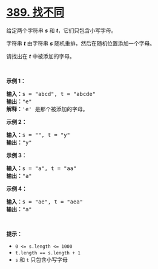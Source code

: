 # [389. 找不同](https://leetcode-cn.com/problems/find-the-difference/)

<p>给定两个字符串 <em><strong>s</strong></em> 和 <em><strong>t</strong></em>，它们只包含小写字母。</p>

<p>字符串&nbsp;<strong><em>t</em></strong>&nbsp;由字符串&nbsp;<strong><em>s</em></strong>&nbsp;随机重排，然后在随机位置添加一个字母。</p>

<p>请找出在 <em><strong>t</strong></em> 中被添加的字母。</p>

<p>&nbsp;</p>

<p><strong>示例 1：</strong></p>

<pre><strong>输入：</strong>s = &quot;abcd&quot;, t = &quot;abcde&quot;
<strong>输出：</strong>&quot;e&quot;
<strong>解释：</strong>&#39;e&#39; 是那个被添加的字母。
</pre>

<p><strong>示例 2：</strong></p>

<pre><strong>输入：</strong>s = &quot;&quot;, t = &quot;y&quot;
<strong>输出：</strong>&quot;y&quot;
</pre>

<p><strong>示例 3：</strong></p>

<pre><strong>输入：</strong>s = &quot;a&quot;, t = &quot;aa&quot;
<strong>输出：</strong>&quot;a&quot;
</pre>

<p><strong>示例 4：</strong></p>

<pre><strong>输入：</strong>s = &quot;ae&quot;, t = &quot;aea&quot;
<strong>输出：</strong>&quot;a&quot;
</pre>

<p>&nbsp;</p>

<p><strong>提示：</strong></p>

<ul>
	<li><code>0 &lt;= s.length &lt;= 1000</code></li>
	<li><code>t.length == s.length + 1</code></li>
	<li><code>s</code> 和 <code>t</code> 只包含小写字母</li>
</ul>

